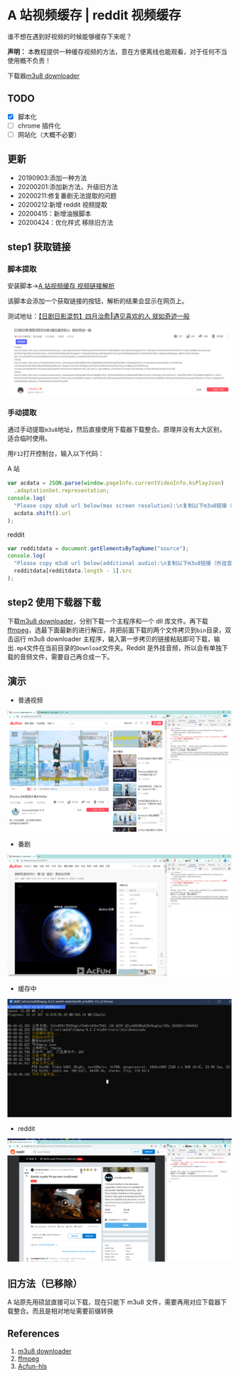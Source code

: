 # A 站视频缓存 | reddit 视频缓存

谁不想在遇到好视频的时候能够缓存下来呢？

**声明：** 本教程提供一种缓存视频的方法，意在方便离线也能观看，对于任何不当使用概不负责！

下载器[m3u8 downloader](https://github.com/nilaoda/N_m3u8DL-CLI/releases)

## TODO

- [x] 脚本化
- [ ] chrome 插件化
- [ ] 网站化（大概不必要）

## 更新

- 20190903:添加一种方法
- 20200201:添加新方法，升级旧方法
- 20200211:修复番剧无法提取的问题
- 20200212:新增 reddit 视频提取
- 20200415：新增油猴脚本
- 20200424：优化样式 移除旧方法

## step1 获取链接

### 脚本提取

安装脚本->[A 站视频缓存 视频链接解析](https://greasyfork.org/zh-CN/scripts/400867-a-%E7%AB%99%E8%A7%86%E9%A2%91%E7%BC%93%E5%AD%98-%E8%A7%86%E9%A2%91%E9%93%BE%E6%8E%A5%E8%A7%A3%E6%9E%90)

该脚本会添加一个获取链接的按钮，解析的结果会显示在网页上。

测试地址：[【日剧日影混剪】四月治愈‖遇见喜欢的人 就如奇迹一般](https://www.acfun.cn/v/ac14698232)

![脚本](./Snipaste_2020-04-24_16-22-36.png)

### 手动提取

通过手动提取`m3u8`地址，然后直接使用下载器下载整合。原理并没有太大区别，适合临时使用。

用`F12`打开控制台，输入以下代码：

A 站

```js
var acdata = JSON.parse(window.pageInfo.currentVideoInfo.ksPlayJson)
  .adaptationSet.representation;
console.log(
  "Please copy m3u8 url below(max screen resolution):\n复制以下m3u8链接（最高清晰度）:\n",
  acdata.shift().url
);
```

reddit

```js
var redditdata = document.getElementsByTagName("source");
console.log(
  "Please copy m3u8 url below(additional audio):\n复制以下m3u8链接（外挂音频）:\n",
  redditdata[redditdata.length - 1].src
);
```

## step2 使用下载器下载

下载[m3u8 downloader](https://github.com/nilaoda/N_m3u8DL-CLI/releases)，分别下载一个主程序和一个 dll 库文件。再下载[ffmpeg](https://ffmpeg.zeranoe.com/builds/win64/static/)，选最下面最新的进行解压，并把前面下载的两个文件拷贝到`bin`目录，双击运行 m3u8 downloader 主程序，输入第一步拷贝的链接粘贴即可下载，输出`.mp4`文件在当前目录的`Download`文件夹。Reddit 是外挂音频，所以会有单独下载的音频文件，需要自己再合成一下。

## 演示

- 普通视频

![普通视频](./Snipaste_2020-02-11_10-22-22.png)

- 番剧

![番剧](./Snipaste_2020-02-11_10-23-18.png)

- 缓存中

![缓存中](./Snipaste_2020-02-11_09-49-11.png)

- reddit

![reddit](./Snipaste_2020-02-12_09-50-31.png)

## 旧方法（已移除）

A 站原先用硕鼠直接可以下载，现在只能下 m3u8 文件，需要再用对应下载器下载整合。而且是相对地址需要前缀转换

## References

1. [m3u8 downloader](https://github.com/nilaoda/N_m3u8DL-CLI/releases)
2. [ffmpeg](https://ffmpeg.zeranoe.com/builds/win64/static/)
3. [Acfun-hls](https://greasyfork.org/zh-CN/scripts/389607-acfun-hls)
